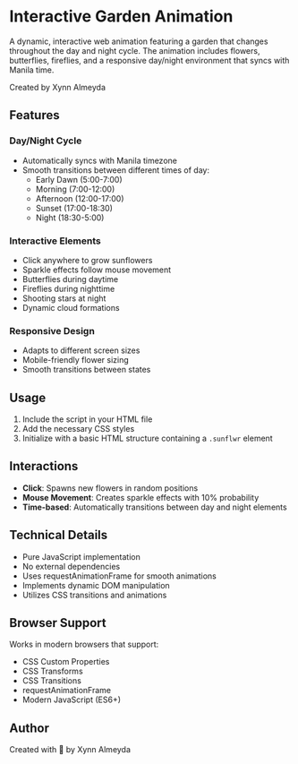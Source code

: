 # Interactive Garden Animation

A dynamic, interactive web animation featuring a garden that changes throughout the day and night cycle. The animation includes flowers, butterflies, fireflies, and a responsive day/night environment that syncs with Manila time.

Created by Xynn Almeyda

## Features

### Day/Night Cycle
- Automatically syncs with Manila timezone
- Smooth transitions between different times of day:
  - Early Dawn (5:00-7:00)
  - Morning (7:00-12:00)
  - Afternoon (12:00-17:00)
  - Sunset (17:00-18:30)
  - Night (18:30-5:00)

### Interactive Elements
- Click anywhere to grow sunflowers
- Sparkle effects follow mouse movement
- Butterflies during daytime
- Fireflies during nighttime
- Shooting stars at night
- Dynamic cloud formations

### Responsive Design
- Adapts to different screen sizes
- Mobile-friendly flower sizing
- Smooth transitions between states

## Usage

1. Include the script in your HTML file
2. Add the necessary CSS styles
3. Initialize with a basic HTML structure containing a `.sunflwr` element 

## Interactions

- **Click**: Spawns new flowers in random positions
- **Mouse Movement**: Creates sparkle effects with 10% probability
- **Time-based**: Automatically transitions between day and night elements

## Technical Details

- Pure JavaScript implementation
- No external dependencies
- Uses requestAnimationFrame for smooth animations
- Implements dynamic DOM manipulation
- Utilizes CSS transitions and animations

## Browser Support

Works in modern browsers that support:
- CSS Custom Properties
- CSS Transforms
- CSS Transitions
- requestAnimationFrame
- Modern JavaScript (ES6+)

## Author

Created with 💖 by Xynn Almeyda
